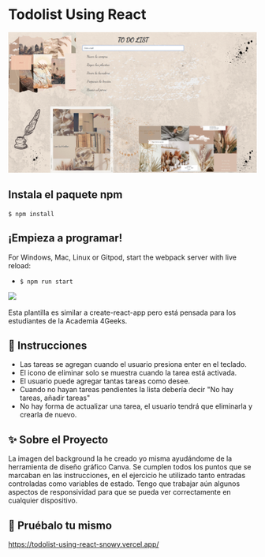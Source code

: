 # Todolist Using React
<img src="src/img/PreviewTododefinitiva.png">

## Instala el paquete npm

```
$ npm install
```

## ¡Empieza a programar!

For Windows, Mac, Linux or Gitpod, start the webpack server with live reload:
- `$ npm run start`
<p>
  <a href="https://gitpod.io#https://github.com/4GeeksAcademy/react-hello.git"><img src="https://raw.githubusercontent.com/4GeeksAcademy/react-hello/master/open-in-gitpod.svg?sanitize=true" />
  </a>
</p>
Esta plantilla es similar a create-react-app pero está pensada para los estudiantes de la Academia 4Geeks.

## 📝 Instrucciones
- Las tareas se agregan cuando el usuario presiona enter en el teclado.
- El icono de eliminar solo se muestra cuando la tarea está activada.
- El usuario puede agregar tantas tareas como desee.
- Cuando no hayan tareas pendientes la lista debería decir "No hay tareas,    añadir tareas"
- No hay forma de actualizar una tarea, el usuario tendrá que eliminarla y crearla de nuevo.

## ✨ Sobre el Proyecto

La imagen del background la he creado yo misma ayudándome de la herramienta de diseño gráfico Canva.
Se cumplen todos los puntos que se marcaban en las instrucciones, en el ejercicio he utilizado tanto entradas controladas como variables de estado.
Tengo que trabajar aún algunos aspectos de responsividad para que se pueda ver correctamente en cualquier dispositivo.

## 💫 Pruébalo tu mismo
https://todolist-using-react-snowy.vercel.app/